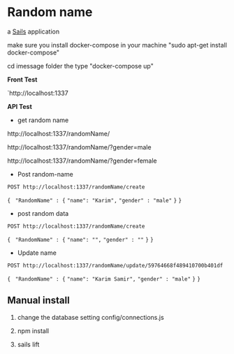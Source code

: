 # Random name

a [Sails](http://sailsjs.org) application

make sure you install docker-compose in your machine   "sudo apt-get install docker-compose"

cd imessage folder the type "docker-compose up"

**Front Test**

`http://localhost:1337


**API Test**

* get random name

http://localhost:1337/randomName/

http://localhost:1337/randomName/?gender=male

http://localhost:1337/randomName/?gender=female

* Post random-name

`POST http://localhost:1337/randomName/create`

`{ `
`"RandomName" : {`
	 `"name": "Karim",`
     `"gender" : "male"`
	`}`
 `}`

* post random data

`POST http://localhost:1337/randomName/create`

`{ `
`"RandomName" : {`
     `"name": "",`
     `"gender" : ""`
	`}`
 `}`


* Update name

`POST http://localhost:1337/randomName/update/59764668f489410700b401df`

`{ `
`"RandomName" : {`
     `"name": "Karim Samir",`
     `"gender" : "male"`
	`}`
 `}`




## Manual install

1. change the database setting config/connections.js

1. npm install

1. sails lift
